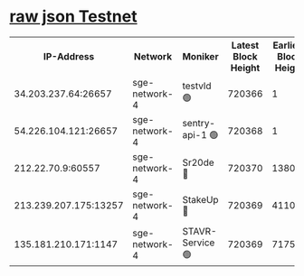 
[raw json Testnet](https://rpc-check.sget.stavr.tech/sget/rpc-sget-result.json)
=


<table><tr><th>IP-Address</th><th>Network</th><th>Moniker</th><th>Latest Block Height</th><th>Earliest Block Height</th><th>Catching Up</th><th>Tx Index</th><th>Voting Power</th><th>Scan Time</th></tr><tr><td>34.203.237.64:26657</td><td>sge-network-4</td><td>testvld 🟢</td><td>720366</td><td>1</td><td>False</td><td>on</td><td>0</td><td>2023-12-19T21:39:19.653972204UTC</td></tr><tr><td>54.226.104.121:26657</td><td>sge-network-4</td><td>sentry-api-1 🟢</td><td>720368</td><td>1</td><td>False</td><td>on</td><td>0</td><td>2023-12-19T21:39:32.595403302UTC</td></tr><tr><td>212.22.70.9:60557</td><td>sge-network-4</td><td>Sr20de 🔴</td><td>720370</td><td>138001</td><td>False</td><td>on</td><td>99</td><td>2023-12-19T21:39:45.926386090UTC</td></tr><tr><td>213.239.207.175:13257</td><td>sge-network-4</td><td>StakeUp 🔴</td><td>720369</td><td>411001</td><td>False</td><td>off</td><td>100</td><td>2023-12-19T21:39:39.045173700UTC</td></tr><tr><td>135.181.210.171:1147</td><td>sge-network-4</td><td>STAVR-Service 🟢</td><td>720369</td><td>717501</td><td>False</td><td>on</td><td>0</td><td>2023-12-19T21:39:39.422816098UTC</td></tr></table>
